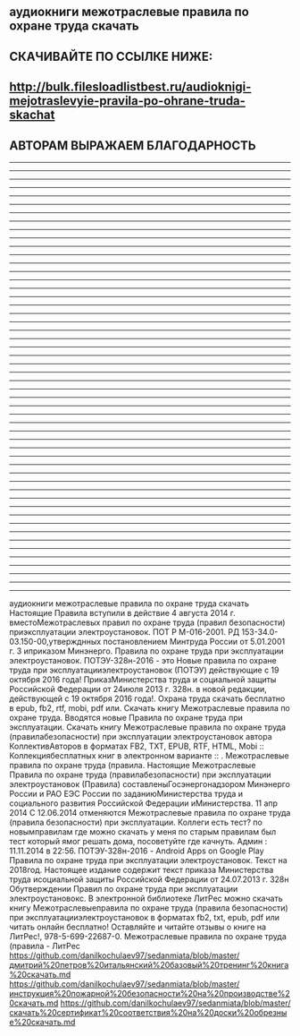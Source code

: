 аудиокниги межотраслевые правила по охране труда скачать
--------------------------------------------------
СКАЧИВАЙТЕ ПО ССЫЛКЕ НИЖЕ:
--------------------------------------------------
http://bulk.filesloadlistbest.ru/audioknigi-mejotraslevyie-pravila-po-ohrane-truda-skachat
--------------------------------------------------
АВТОРАМ ВЫРАЖАЕМ БЛАГОДАРНОСТЬ
--------------------------------------------------
--------------------------------------------------
--------------------------------------------------
--------------------------------------------------
--------------------------------------------------
--------------------------------------------------
--------------------------------------------------
--------------------------------------------------
--------------------------------------------------
--------------------------------------------------
--------------------------------------------------
--------------------------------------------------
--------------------------------------------------
--------------------------------------------------
--------------------------------------------------
--------------------------------------------------
--------------------------------------------------
--------------------------------------------------
--------------------------------------------------
--------------------------------------------------
--------------------------------------------------
--------------------------------------------------
--------------------------------------------------
--------------------------------------------------
--------------------------------------------------
--------------------------------------------------
--------------------------------------------------
--------------------------------------------------
--------------------------------------------------
--------------------------------------------------
--------------------------------------------------
--------------------------------------------------
--------------------------------------------------
--------------------------------------------------
--------------------------------------------------
--------------------------------------------------
--------------------------------------------------
--------------------------------------------------
--------------------------------------------------
--------------------------------------------------
--------------------------------------------------
--------------------------------------------------
--------------------------------------------------
--------------------------------------------------
--------------------------------------------------
--------------------------------------------------
--------------------------------------------------
--------------------------------------------------
--------------------------------------------------
--------------------------------------------------
--------------------------------------------------
--------------------------------------------------
--------------------------------------------------
аудиокниги межотраслевые правила по охране труда скачать Настоящие Правила вступили в действие 4 августа 2014 г. вместоМежотраслевых правил по охране труда (правил безопасности) приэксплуатации электроустановок. ПОТ Р М-016-2001. РД 153-34.0-03.150-00,утвержднных постановлением Минтруда России от 5.01.2001 г.  3 иприказом Минэнерго. Правила по охране труда при эксплуатации электроустановок. ПОТЭУ-328н-2016 - это Новые правила по охране труда при эксплуатацииэлектроустановок (ПОТЭУ) действующие с 19 октября 2016 года! ПриказМинистерства труда и социальной защиты Российской Федерации от 24июля 2013 г.  328н. в новой редакции, действующей с 19 октября 2016 года!. Охрана труда  скачать бесплатно в epub, fb2, rtf, mobi, pdf или. Скачать книгу Межотраслевые правила по охране труда. Вводятся новые Правила по охране труда при эксплуатации. Скачать книгу Межотраслевые правила по охране труда (правилабезопасности) при эксплуатации электроустановок автора КоллективАвторов в форматах FB2, TXT, EPUB, RTF, HTML, Mobi :: Коллекциябесплатных книг в электронном варианте :: . Межотраслевые правила по охране труда (правила. Настоящие Межотраслевые Правила по охране труда (правилабезопасности) при эксплуатации электроустановок (Правила) составленыГосэнергонадзором Минэнерго России и РАО ЕЭС России по заданиюМинистерства труда и социального развития Российской Федерации иМинистерства. 11 апр 2014  С 12.06.2014 отменяются Межотраслевые правила по охране труда (правила безопасности) при эксплуатации.  Коллеги есть тест? по новымправилам где можно скачать у меня по старым правилам был тест который ямог решать дома, посоветуйте где качнуть. Админ : 11.11.2014 в 22:56. ПОТЭУ-328н-2016 - Android Apps on Google Play
Правила по охране труда при эксплуатации электроустановок. Текст на 2018год. Настоящее издание содержит текст приказа Министерства труда исоциальной защиты Российской Федерации от 24.07.2013 г.  328н Обутверждении Правил по охране труда при эксплуатации электроустановокс. В электронной библиотеке ЛитРес можно скачать книгу Межотраслевыеправила по охране труда (правила безопасности) при эксплуатацииэлектроустановок в форматах fb2, txt, epub, pdf или читать онлайн бесплатно! Оставляйте и читайте отзывы о книге на ЛитРес!, 978-5-699-22687-0. Межотраслевые правила по охране труда (правила  - ЛитРес
https://github.com/danilkochulaev97/sedanmiata/blob/master/дмитрий%20петров%20итальянский%20базовый%20тренинг%20книга%20скачать.md
https://github.com/danilkochulaev97/sedanmiata/blob/master/инструкция%20пожарной%20безопасности%20на%20производстве%20скачать.md
https://github.com/danilkochulaev97/sedanmiata/blob/master/скачать%20сертификат%20соответствия%20на%20доски%20обрезные%20скачать.md